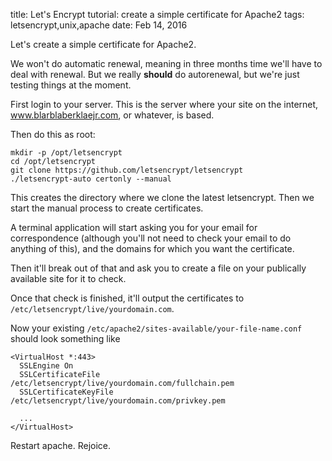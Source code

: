 title: Let's Encrypt tutorial: create a simple certificate for Apache2
tags: letsencrypt,unix,apache
date: Feb 14, 2016

Let's create a simple certificate for Apache2. 

We won't do automatic renewal, meaning in three months time we'll have to deal with renewal. But we really **should** do autorenewal, but we're just testing things at the moment.

First login to your server. This is the server where your site on the internet, www.blarblaberklaejr.com, or whatever, is based. 

Then do this as root:

    mkdir -p /opt/letsencrypt
    cd /opt/letsencrypt
    git clone https://github.com/letsencrypt/letsencrypt
    ./letsencrypt-auto certonly --manual

This creates the directory where we clone the latest letsencrypt. Then we start the manual process to create certificates.

A terminal application will start asking you for your email for correspondence (although you'll not need to check your email to do anything of this), and the domains for which you want the certificate.

Then it'll break out of that and ask you to create a file on your publically available site for it to check.

Once that check is finished, it'll output the certificates to ``/etc/letsencrypt/live/yourdomain.com``.

Now your existing ``/etc/apache2/sites-available/your-file-name.conf`` should look something like

    <VirtualHost *:443>
      SSLEngine On
      SSLCertificateFile /etc/letsencrypt/live/yourdomain.com/fullchain.pem
      SSLCertificateKeyFile /etc/letsencrypt/live/yourdomain.com/privkey.pem
    
      ...
    </VirtualHost>

Restart apache. Rejoice.
